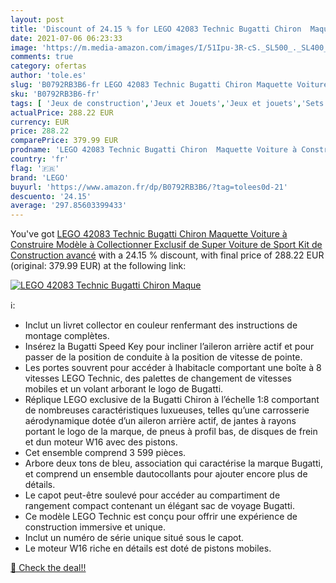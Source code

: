```yaml
---
layout: post
title: 'Discount of 24.15 % for LEGO 42083 Technic Bugatti Chiron  Maque'
date: 2021-07-06 06:23:33
image: 'https://m.media-amazon.com/images/I/51Ipu-3R-cS._SL500_._SL400_.jpg'
comments: true
category: ofertas
author: 'tole.es'
slug: 'B0792RB3B6-fr LEGO 42083 Technic Bugatti Chiron Maquette Voiture à...'
sku: 'B0792RB3B6-fr'
tags: [ 'Jeux de construction','Jeux et Jouets','Jeux et jouets','Sets de jeux de construction','lego', ]
actualPrice: 288.22 EUR
currency: EUR
price: 288.22
comparePrice: 379.99 EUR
prodname: 'LEGO 42083 Technic Bugatti Chiron  Maquette Voiture à Construire Modèle à Collectionner Exclusif de Super Voiture de Sport  Kit de Construction avancé'
country: 'fr'
flag: '🇫🇷'
brand: 'LEGO'
buyurl: 'https://www.amazon.fr/dp/B0792RB3B6/?tag=tolees0d-21'
descuento: '24.15'
average: '297.85603399433'
---
```


You've got [LEGO 42083 Technic Bugatti Chiron  Maquette Voiture à Construire Modèle à Collectionner Exclusif de Super Voiture de Sport  Kit de Construction avancé](https://www.amazon.fr/dp/B0792RB3B6/?tag=tolees0d-21) with a  24.15 % discount, with final price of 288.22 EUR (original: 379.99 EUR) at the following link:

[![LEGO 42083 Technic Bugatti Chiron  Maque](https://m.media-amazon.com/images/I/51Ipu-3R-cS._SL500_._SL400_.jpg)](https://www.amazon.fr/dp/B0792RB3B6/?tag=tolees0d-21)

ℹ️:

- Inclut un livret collector en couleur renfermant des instructions de montage complètes.
- Insérez la Bugatti Speed Key pour incliner l’aileron arrière actif et pour passer de la position de conduite à la position de vitesse de pointe.
- Les portes souvrent pour accéder à lhabitacle comportant une boîte à 8 vitesses LEGO Technic, des palettes de changement de vitesses mobiles et un volant arborant le logo de Bugatti.
- Réplique LEGO exclusive de la Bugatti Chiron à l’échelle 1:8 comportant de nombreuses caractéristiques luxueuses, telles qu’une carrosserie aérodynamique dotée d’un aileron arrière actif, de jantes à rayons portant le logo de la marque, de pneus à profil bas, de disques de frein et dun moteur W16 avec des pistons.
- Cet ensemble comprend 3 599 pièces.
- Arbore deux tons de bleu, association qui caractérise la marque Bugatti, et comprend un ensemble dautocollants pour ajouter encore plus de détails.
- Le capot peut-être soulevé pour accéder au compartiment de rangement compact contenant un élégant sac de voyage Bugatti.
- Ce modèle LEGO Technic est conçu pour offrir une expérience de construction immersive et unique.
- Inclut un numéro de série unique situé sous le capot.
- Le moteur W16 riche en détails est doté de pistons mobiles.

[🛒 Check the deal!!](https://www.amazon.fr/dp/B0792RB3B6/?tag=tolees0d-21)
